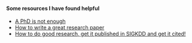 #### Some resources I have found helpful
- [A PhD is not enough](https://www.amazon.com/PhD-Not-Enough-Survival-Science/dp/0465022227)
- [How to write a great research paper](https://www.robots.ox.ac.uk/~phst/PhD/writing-a-paper-slides.pdf)
- [How to do good research, get it published in SIGKDD and get it cited!](http://www.cs.ucr.edu/~eamonn/Keogh_SIGKDD09_tutorial.pdf)
